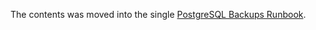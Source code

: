 The contents was moved into the single [PostgreSQL Backups Runbook](docs/patroni/postgresql-backups-wale-walg.md).
